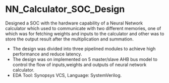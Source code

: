 # NN_Calculator_SOC_Design
Designed a SOC with the hardware capability of a Neural Network calculator which used to communicate with two different memories, one of which was for fetching weights and inputs to the calculator and other was to store the output result after the multiplication and summation.  
- The design was divided into three pipelined modules to achieve high performance and reduce latency. 
- The design was on implemented on 5 master/slave AHB bus model to control the flow of inputs,weights and outputs of neural network calculator. 
- EDA Tool: Synopsys VCS, Language: SystemVerilog.
